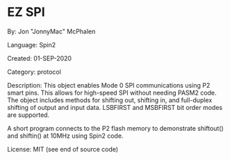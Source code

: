 # EZ SPI

By: Jon "JonnyMac" McPhalen

Language: Spin2

Created: 01-SEP-2020

Category: protocol

Description:
This object enables Mode 0 SPI communications using P2 smart pins. This allows for high-speed SPI without needing PASM2 code. The object includes methods for shifting out, shifting in, and full-duplex shifting of output and input data. LSBFIRST and MSBFIRST bit order modes are supported.

A short program connects to the P2 flash memory to demonstrate shiftout() and shiftin() at 10MHz using Spin2 code.

License: MIT (see end of source code)
